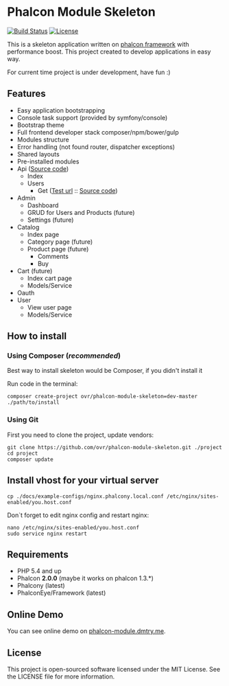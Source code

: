 Phalcon Module Skeleton
========
[![Build Status](https://travis-ci.org/ovr/phalcon-module-skeleton.png?branch=master)](https://travis-ci.org/ovr/phalcon-module-skeleton)
[![License](https://poser.pugx.org/ovr/phalcon-module-skeleton/license.svg)](https://packagist.org/packages/ovr/phalcon-module-skeleton/)

This is a skeleton application written on [phalcon framework](https://github.com/phalcon/cphalcon) with performance boost.
This project created to develop applications in easy way.
 
For current time project is under development, have fun :)

Features
--------

* Easy application bootstrapping
* Console task support (provided by symfony/console)
* Bootstrap theme
* Full frontend developer stack composer/npm/bower/gulp
* Modules structure
* Error handling (not found router, dispatcher exceptions)
* Shared layouts
* Pre-installed modules
 * Api ([Source code](./application/modules/api))
    * Index
    * Users
        * Get ([Test url](http://phalcon-module.dmtry.me/api/users/get/2/) :: [Source code](./application/modules/api/controllers/UsersController.php))
 * Admin
    * Dashboard
    * GRUD for Users and Products (future)
    * Settings (future)
 * Catalog
    * Index page
    * Category page (future)
    * Product page (future)
        * Comments
        * Buy
 * Cart (future)
    * Index cart page
    * Models/Service
 * Oauth
 * User
    * View user page
    * Models/Service

How to install
--------------

### Using Composer (*recommended*)

Best way to install skeleton would be Composer, if you didn't install it

Run code in the terminal:

```
composer create-project ovr/phalcon-module-skeleton=dev-master ./path/to/install
```

### Using Git

First you need to clone the project, update vendors:

```
git clone https://github.com/ovr/phalcon-module-skeleton.git ./project
cd project
composer update
```

## Install vhost for your virtual server


```
cp ./docs/example-configs/nginx.phalcony.local.conf /etc/nginx/sites-enabled/you.host.conf
```

Don`t forget to edit nginx config and restart nginx:

```
nano /etc/nginx/sites-enabled/you.host.conf
sudo service nginx restart
```

Requirements
------------

* PHP 5.4 and up
* Phalcon **2.0.0** (maybe it works on phalcon 1.3.*)
* Phalcony (latest)
* PhalconEye/Framework (latest)

Online Demo
-----------

You can see online demo on [phalcon-module.dmtry.me](http://phalcon-module.dmtry.me/).

License
-------

This project is open-sourced software licensed under the MIT License. See the LICENSE file for more information.
